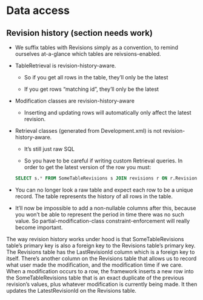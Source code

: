# Data access


## Revision history (section needs work)

*	We suffix tables with Revisions simply as a convention, to remind ourselves at-a-glance which tables are reivsions-enabled.

*	TableRetrieval is revision-history-aware.

	*	So if you get all rows in the table, they’ll only be the latest

	*	If you get rows “matching id”, they’ll only be the latest

*	Modification classes are revision-history-aware

	*	Inserting and updating rows will automatically only affect the latest revision.

*	Retrieval classes (generated from Development.xml) is not revision-history-aware.

	*	It’s still just raw SQL

	*	So you have to be careful if writing custom Retrieval queries. In order to get the latest version of the row you must:

	```SQL
	SELECT s.* FROM SomeTableRevisions s JOIN revisions r ON r.RevisionId = s.SomeTableRevisionId AND r.LatestRevisionId = r.RevisionId
	```

*	You can no longer look a raw table and expect each row to be a unique record. The table represents the history of all rows in the table.

*	It’ll now be impossible to add a non-nullable columns after this, because you won’t be able to represent the period in time there was no such value. So partial-modification-class constraint-enforcement will really become important.

The way revision history works under hood is that SomeTableRevisions table’s primary key is also a foreign key to the Revisions table’s primary key. The Revisions table has the LastRevisionId column which is a foreign key to itself. There’s another column on the Revisions table that allows us to record what user made the modification, and the modification time if we care. When a modification occurs to a row, the framework inserts a new row into the SomeTableRevisions table that is an exact duplicate of the previous revision’s values, plus whatever modification is currently being made. It then updates the LatestRevisionId on the Revisions table.